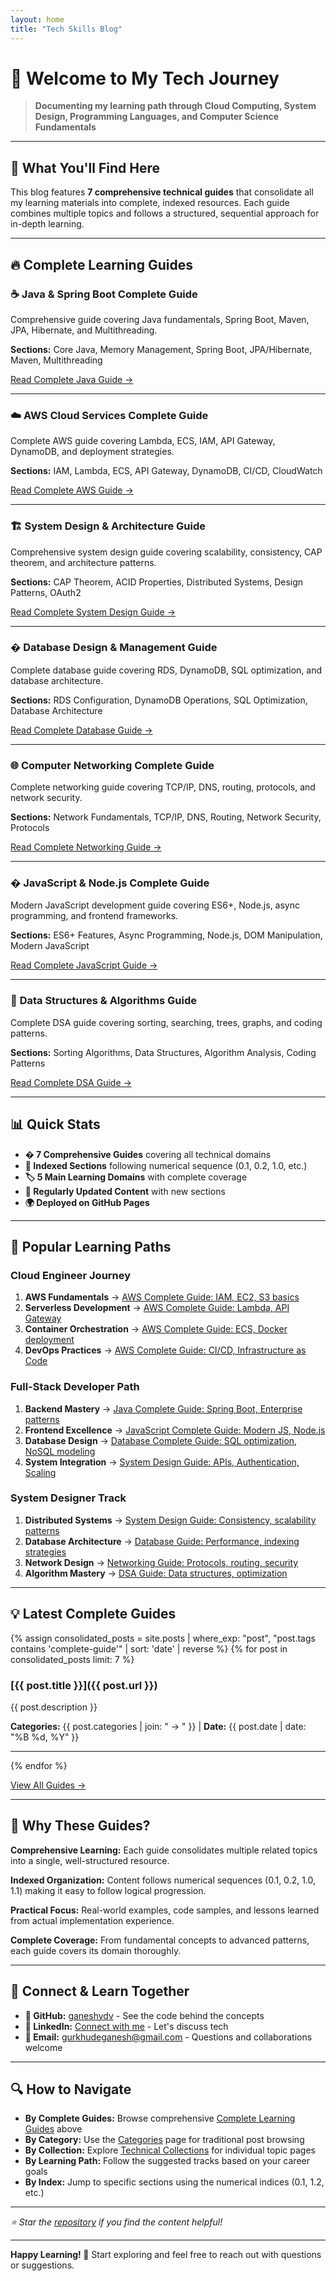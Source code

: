 ```yaml
---
layout: home
title: "Tech Skills Blog"
---
```


# 🎯 Welcome to My Tech Journey

> **Documenting my learning path through Cloud Computing, System Design, Programming Languages, and Computer Science Fundamentals**

---

## 🌟 What You'll Find Here

This blog features **7 comprehensive technical guides** that consolidate all my learning materials into complete, indexed resources. Each guide combines multiple topics and follows a structured, sequential approach for in-depth learning.

---

## 🔥 Complete Learning Guides

### ☕ **Java & Spring Boot Complete Guide**
Comprehensive guide covering Java fundamentals, Spring Boot, Maven, JPA, Hibernate, and Multithreading.

**Sections:** Core Java, Memory Management, Spring Boot, JPA/Hibernate, Maven, Multithreading

[Read Complete Java Guide →](/2025/07/22/java-spring-boot-complete-guide.html)

---

### ☁️ **AWS Cloud Services Complete Guide**
Complete AWS guide covering Lambda, ECS, IAM, API Gateway, DynamoDB, and deployment strategies.

**Sections:** IAM, Lambda, ECS, API Gateway, DynamoDB, CI/CD, CloudWatch

[Read Complete AWS Guide →](/2025/07/22/aws-cloud-services-complete-guide.html)

---

### 🏗️ **System Design & Architecture Guide**
Comprehensive system design guide covering scalability, consistency, CAP theorem, and architecture patterns.

**Sections:** CAP Theorem, ACID Properties, Distributed Systems, Design Patterns, OAuth2

[Read Complete System Design Guide →](/2025/07/22/system-design-architecture-guide.html)

---

### �️ **Database Design & Management Guide**
Complete database guide covering RDS, DynamoDB, SQL optimization, and database architecture.

**Sections:** RDS Configuration, DynamoDB Operations, SQL Optimization, Database Architecture

[Read Complete Database Guide →](/2025/07/22/database-design-management-guide.html)

---

### 🌐 **Computer Networking Complete Guide**
Complete networking guide covering TCP/IP, DNS, routing, protocols, and network security.

**Sections:** Network Fundamentals, TCP/IP, DNS, Routing, Network Security, Protocols

[Read Complete Networking Guide →](/2025/07/22/computer-networking-complete-guide.html)

---

### � **JavaScript & Node.js Complete Guide**
Modern JavaScript development guide covering ES6+, Node.js, async programming, and frontend frameworks.

**Sections:** ES6+ Features, Async Programming, Node.js, DOM Manipulation, Modern JavaScript

[Read Complete JavaScript Guide →](/2025/07/22/javascript-nodejs-complete-guide.html)

---

### 🧮 **Data Structures & Algorithms Guide**
Complete DSA guide covering sorting, searching, trees, graphs, and coding patterns.

**Sections:** Sorting Algorithms, Data Structures, Algorithm Analysis, Coding Patterns

[Read Complete DSA Guide →](/2025/07/22/data-structures-algorithms-guide.html)

---

## 📊 Quick Stats

- **� 7 Comprehensive Guides** covering all technical domains
- **🔢 Indexed Sections** following numerical sequence (0.1, 0.2, 1.0, etc.)
- **🏷️ 5 Main Learning Domains** with complete coverage
- **📅 Regularly Updated Content** with new sections
- **🌍 Deployed on GitHub Pages**

---

## 🚀 Popular Learning Paths

### **Cloud Engineer Journey**
1. **AWS Fundamentals** → [AWS Complete Guide: IAM, EC2, S3 basics](/2025/07/22/aws-cloud-services-complete-guide.html#section-0)
2. **Serverless Development** → [AWS Complete Guide: Lambda, API Gateway](/2025/07/22/aws-cloud-services-complete-guide.html#section-999)  
3. **Container Orchestration** → [AWS Complete Guide: ECS, Docker deployment](/2025/07/22/aws-cloud-services-complete-guide.html#section-999)
4. **DevOps Practices** → [AWS Complete Guide: CI/CD, Infrastructure as Code](/2025/07/22/aws-cloud-services-complete-guide.html#section-2)

### **Full-Stack Developer Path**
1. **Backend Mastery** → [Java Complete Guide: Spring Boot, Enterprise patterns](/2025/07/22/java-spring-boot-complete-guide.html#section-1)
2. **Frontend Excellence** → [JavaScript Complete Guide: Modern JS, Node.js](/2025/07/22/javascript-nodejs-complete-guide.html)
3. **Database Design** → [Database Complete Guide: SQL optimization, NoSQL modeling](/2025/07/22/database-design-management-guide.html)
4. **System Integration** → [System Design Guide: APIs, Authentication, Scaling](/2025/07/22/system-design-architecture-guide.html)

### **System Designer Track**
1. **Distributed Systems** → [System Design Guide: Consistency, scalability patterns](/2025/07/22/system-design-architecture-guide.html#section-0)
2. **Database Architecture** → [Database Guide: Performance, indexing strategies](/2025/07/22/database-design-management-guide.html#section-0)  
3. **Network Design** → [Networking Guide: Protocols, routing, security](/2025/07/22/computer-networking-complete-guide.html)
4. **Algorithm Mastery** → [DSA Guide: Data structures, optimization](/2025/07/22/data-structures-algorithms-guide.html)

---

## 💡 Latest Complete Guides

{% assign consolidated_posts = site.posts | where_exp: "post", "post.tags contains 'complete-guide'" | sort: 'date' | reverse %}
{% for post in consolidated_posts limit: 7 %}
### [{{ post.title }}]({{ post.url }})
{{ post.description }}

**Categories:** {{ post.categories | join: " → " }} | **Date:** {{ post.date | date: "%B %d, %Y" }}

---
{% endfor %}

[View All Guides →](/categories/)

---

## 🎯 Why These Guides?

**Comprehensive Learning:** Each guide consolidates multiple related topics into a single, well-structured resource.

**Indexed Organization:** Content follows numerical sequences (0.1, 0.2, 1.0, 1.1) making it easy to follow logical progression.

**Practical Focus:** Real-world examples, code samples, and lessons learned from actual implementation experience.

**Complete Coverage:** From fundamental concepts to advanced patterns, each guide covers its domain thoroughly.

---

## 🤝 Connect & Learn Together

- **🐙 GitHub:** [ganeshydv](https://github.com/ganeshydv) - See the code behind the concepts
- **💼 LinkedIn:** [Connect with me](https://www.linkedin.com/in/ganesh-gurkhude-52bb66233) - Let's discuss tech
- **📧 Email:** gurkhudeganesh@gmail.com - Questions and collaborations welcome

---

## 🔍 How to Navigate

- **By Complete Guides:** Browse comprehensive [Complete Learning Guides](#-complete-learning-guides) above
- **By Category:** Use the [Categories](/categories/) page for traditional post browsing  
- **By Collection:** Explore [Technical Collections](/collections/) for individual topic pages
- **By Learning Path:** Follow the suggested tracks based on your career goals
- **By Index:** Jump to specific sections using the numerical indices (0.1, 1.2, etc.)

---

*⭐ Star the [repository](https://github.com/ganeshydv/ganeshydv.github.io) if you find the content helpful!*

---

**Happy Learning! 🚀** Start exploring and feel free to reach out with questions or suggestions.

